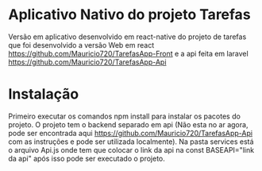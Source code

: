 # Aplicativo Nativo do projeto Tarefas
Versão em aplicativo desenvolvido em react-native do projeto de tarefas que foi desenvolvido a versão Web em react https://github.com/Mauricio720/TarefasApp-Front 
e a api feita em laravel https://github.com/Mauricio720/TarefasApp-Api

# Instalação
Primeiro executar os comandos npm install para  instalar os pacotes do projeto. O projeto tem o backend separado em api (Não esta no ar agora, pode ser encontrada aqui
https://github.com/Mauricio720/TarefasApp-Api com as instruções e pode ser utilizada localmente). Na pasta services está o arquivo Api.js onde tem que colocar o link da
api na const BASEAPI="link da api" após isso pode ser executado o projeto.
